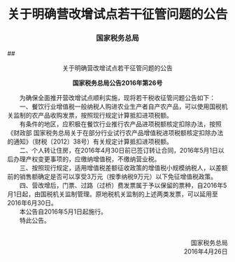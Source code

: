 # 关于明确营改增试点若干征管问题的公告

### <p style="text-align:center" color="#06c"   text-dec oration="none" >国家税务总局</p>
##<p style="text-align:center" color="#c00"   text-dec oration="none">关于明确营改增试点若干征管问题的公告</li>
**<p class="sv_black14_30" style="text-align:center">国家税务总局公告2016年第26号</p>**
<p>　　为确保全面推开营改增试点顺利实施，现将若干税收征管问题公告如下： <br>　　一、餐饮行业增值税一般纳税人购进农业生产者自产农产品，可以使用国税机关监制的农产品收购发票，按照现行规定计算抵扣进项税额。<br>　　有条件的地区，应积极在餐饮行业推行农产品进项税额核定扣除办法，按照《财政部 国家税务总局关于在部分行业试行农产品增值税进项税额核定扣除办法的通知》（财税〔2012〕38号）有关规定计算抵扣进项税额。<br>　　二、个人转让住房，在2016年4月30日前已签订转让合同，2016年5月1日以后办理产权变更事项的，应缴纳增值税，不缴纳营业税。<br>　　三、按照现行规定，适用增值税差额征收政策的增值税小规模纳税人，以差额前的销售额确定是否可以享受3万元（按季纳税9万元）以下免征增值税政策。<br>　　四、营改增后，门票、过路（过桥）费发票属于予以保留的票种，自2016年5月1日起，由国税机关监制管理。原地税机关监制的上述两类发票，可以延用至2016年6月30日。<br>　　本公告自2016年5月1日起施行。<br>　　特此公告。<br> </p><p style="text-align: right"><br>国家税务总局<br>2016年4月26日<br> </p>